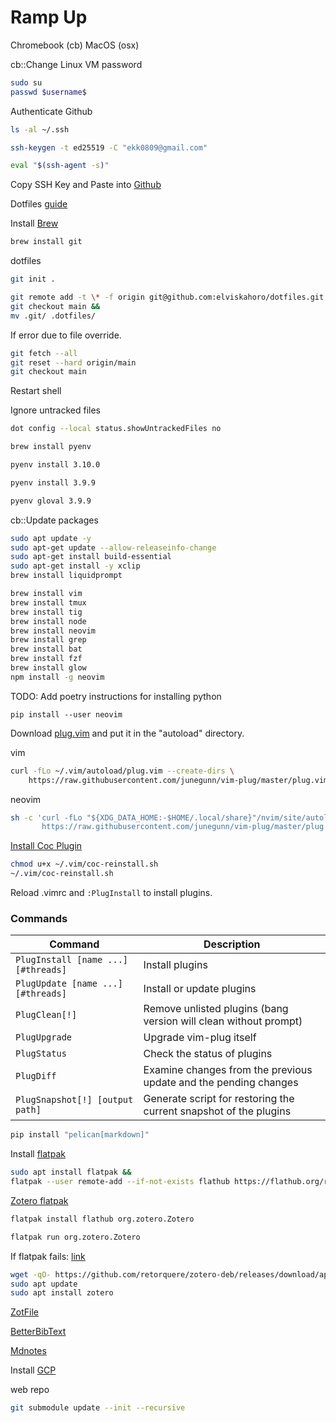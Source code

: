 # Ramp Up


Chromebook (cb)
MacOS (osx)

cb::Change Linux VM password
```sh
sudo su
passwd $username$
```


Authenticate Github
```sh
ls -al ~/.ssh
```
```sh
ssh-keygen -t ed25519 -C "ekk0809@gmail.com"
```

```sh
eval "$(ssh-agent -s)"
```

Copy SSH Key and Paste into [Github](https://github.com/settings/keys)

Dotfiles [guide](https://www.ackama.com/blog/posts/the-best-way-to-store-your-dotfiles-a-bare-git-repository-explained)

Install [Brew](https://brew.sh/)
```sh
brew install git
```

dotfiles
```sh
git init .
```

```sh
git remote add -t \* -f origin git@github.com:elviskahoro/dotfiles.git &&
git checkout main &&
mv .git/ .dotfiles/
```

If error due to file override.
```sh
git fetch --all
git reset --hard origin/main
git checkout main
```

Restart shell

Ignore untracked files
```sh
dot config --local status.showUntrackedFiles no
```

```sh
brew install pyenv
```

```sh
pyenv install 3.10.0
```

```sh
pyenv install 3.9.9
```

```sh
pyenv gloval 3.9.9
```

cb::Update packages
```sh
sudo apt update -y
sudo apt-get update --allow-releaseinfo-change
sudo apt-get install build-essential
sudo apt-get install -y xclip
brew install liquidprompt
```

```sh
brew install vim
brew install tmux
brew install tig
brew install node
brew install neovim
brew install grep
brew install bat
brew install fzf
brew install glow
npm install -g neovim
```

TODO: Add poetry instructions for installing python

```
pip install --user neovim
```

Download [plug.vim](https://raw.githubusercontent.com/junegunn/vim-plug/master/plug.vim) and put it in the "autoload" directory.

vim
```sh
curl -fLo ~/.vim/autoload/plug.vim --create-dirs \
    https://raw.githubusercontent.com/junegunn/vim-plug/master/plug.vim
```

neovim
```sh
sh -c 'curl -fLo "${XDG_DATA_HOME:-$HOME/.local/share}"/nvim/site/autoload/plug.vim --create-dirs \
       https://raw.githubusercontent.com/junegunn/vim-plug/master/plug.vim'
```

[Install Coc Plugin](https://github.com/neoclide/coc.nvim/wiki/Install-coc.nvim)
```sh
chmod u+x ~/.vim/coc-reinstall.sh
~/.vim/coc-reinstall.sh
```

Reload .vimrc and `:PlugInstall` to install plugins.

### Commands

| Command                             | Description                                                        |
| ----------------------------------- | ------------------------------------------------------------------ |
| `PlugInstall [name ...] [#threads]` | Install plugins                                                    |
| `PlugUpdate [name ...] [#threads]`  | Install or update plugins                                          |
| `PlugClean[!]`                      | Remove unlisted plugins (bang version will clean without prompt) |
| `PlugUpgrade`                       | Upgrade vim-plug itself                                            |
| `PlugStatus`                        | Check the status of plugins                                        |
| `PlugDiff`                          | Examine changes from the previous update and the pending changes   |
| `PlugSnapshot[!] [output path]`     | Generate script for restoring the current snapshot of the plugins  |

```sh
pip install "pelican[markdown]"
```

Install [flatpak](https://flatpak.org/setup/Chrome%20OS/)
```sh
sudo apt install flatpak &&
flatpak --user remote-add --if-not-exists flathub https://flathub.org/repo/flathub.flatpakrepo
```

[Zotero flatpak](https://flathub.org/apps/details/org.zotero.Zotero)
```sh
flatpak install flathub org.zotero.Zotero
```

```sh
flatpak run org.zotero.Zotero
```

If flatpak fails: [link](https://www.zotero.org/support/kb/installing_on_a_chromebook)
```sh
wget -qO- https://github.com/retorquere/zotero-deb/releases/download/apt-get/install.sh | sudo bash
sudo apt update
sudo apt install zotero
```

[ZotFile](http://zotfile.com/)

[BetterBibText](https://retorque.re/zotero-better-bibtex/)

[Mdnotes](https://github.com/argenos/zotero-mdnotes)

Install [GCP](https://cloud.google.com/sdk/docs/install#deb)

web repo

```sh
git submodule update --init --recursive
```
